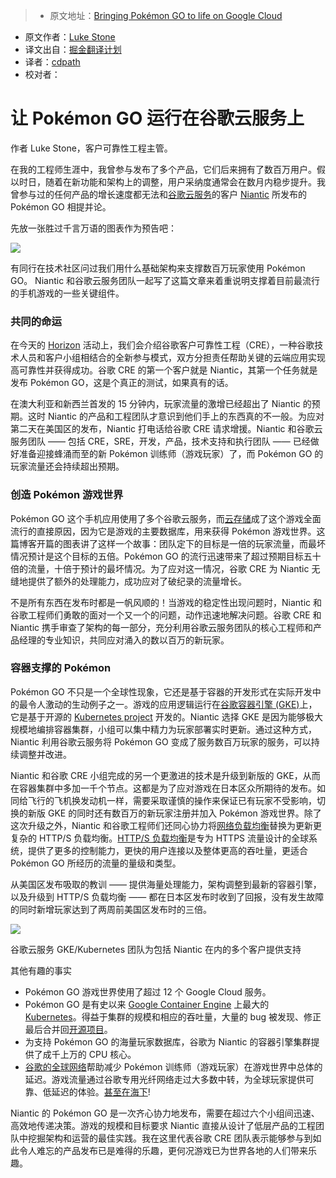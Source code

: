 > * 原文地址：[Bringing Pokémon GO to life on Google Cloud](https://cloudplatform.googleblog.com/2016/09/bringing-Pokemon-GO-to-life-on-Google-Cloud.html)
* 原文作者：[Luke Stone](https://cloudplatform.googleblog.com/)
* 译文出自：[掘金翻译计划](https://github.com/xitu/gold-miner)
* 译者：[cdpath](https://github.com/cdpath)
* 校对者：

# 让 Pokémon GO 运行在谷歌云服务上
作者 Luke Stone，客户可靠性工程主管。

在我的工程师生涯中，我曾参与发布了多个产品，它们后来拥有了数百万用户。假以时日，随着在新功能和架构上的调整，用户采纳度通常会在数月内稳步提升。我曾参与过的任何产品的增长速度都无法和[谷歌云服务](https://cloud.google.com/)的客户 [Niantic](https://www.nianticlabs.com/) 所发布的 Pokémon GO 相提并论。

先放一张胜过千言万语的图表作为预告吧：

[![](https://3.bp.blogspot.com/-QNgvo5Ec03Q/V-2XAaD0GQI/AAAAAAAADJA/g2M6VTRGUiktueNG6gGFxBjSLXRQDeNZQCLcB/s640/google-cloud-pokemon-go-1.png)](https://3.bp.blogspot.com/-QNgvo5Ec03Q/V-2XAaD0GQI/AAAAAAAADJA/g2M6VTRGUiktueNG6gGFxBjSLXRQDeNZQCLcB/s1600/google-cloud-pokemon-go-1.png)

有同行在技术社区问过我们用什么基础架构来支撑数百万玩家使用 Pokémon GO。 Niantic 和谷歌云服务团队一起写了这篇文章来着重说明支撑着目前最流行的手机游戏的一些关键组件。

### 共同的命运

在今天的 [Horizon](https://atmosphere.withgoogle.com/live/horizon)  活动上，我们会介绍谷歌客户可靠性工程（CRE），一种谷歌技术人员和客户小组相结合的全新参与模式，双方分担责任帮助关键的云端应用实现高可靠性并获得成功。谷歌 CRE 的第一个客户就是 Niantic，其第一个任务就是发布 Pokémon GO，这是个真正的测试，如果真有的话。

在澳大利亚和新西兰首发的 15 分钟内，玩家流量的激增已经超出了 Niantic 的预期。这时 Niantic 的产品和工程团队才意识到他们手上的东西真的不一般。为应对第二天在美国区的发布，Niantic 打电话给谷歌 CRE 请求增援。Niantic 和谷歌云服务团队 —— 包括 CRE，SRE，开发，产品，技术支持和执行团队 —— 已经做好准备迎接蜂涌而至的新 Pokémon 训练师（游戏玩家）了，而 Pokémon GO 的玩家流量还会持续超出预期。

### 创造 Pokémon 游戏世界

Pokémon GO 这个手机应用使用了多个谷歌云服务，而[云存储](https://cloud.google.com/datastore/)成了这个游戏全面流行的直接原因，因为它是游戏的主要数据库，用来获得 Pokémon 游戏世界。这篇博客开篇的图表讲了这样一个故事：团队定下的目标是一倍的玩家流量，而最坏情况预计是这个目标的五倍。Pokémon GO 的流行迅速带来了超过预期目标五十倍的流量，十倍于预计的最坏情况。为了应对这一情况，谷歌 CRE 为 Niantic 无缝地提供了额外的处理能力，成功应对了破纪录的流量增长。

不是所有东西在发布时都是一帆风顺的！当游戏的稳定性出现问题时，Niantic 和谷歌工程师们勇敢的面对一个又一个的问题，动作迅速地解决问题。谷歌 CRE 和 Niantic 携手审查了架构的每一部分，充分利用谷歌云服务团队的核心工程师和产品经理的专业知识，共同应对涌入的数以百万的新玩家。

### 容器支撑的 Pokémon

Pokémon GO 不只是一个全球性现象，它还是基于容器的开发形式在实际开发中的最令人激动的生动例子之一。游戏的应用逻辑运行在[谷歌容器引擎 (GKE)](https://cloud.google.com/container-engine/)上，它是基于开源的 [Kubernetes project](http://kubernetes.io/) 开发的。Niantic 选择 GKE 是因为能够极大规模地编排容器集群，小组可以集中精力为玩家部署实时更新。通过这种方式，Niantic 利用谷歌云服务将 Pokémon GO 变成了服务数百万玩家的服务，可以持续调整并改进。

Niantic 和谷歌 CRE 小组完成的另一个更激进的技术是升级到新版的 GKE，从而在容器集群中多加一千个节点。这都是为了应对游戏在日本区众所期待的发布。如同给飞行的飞机换发动机一样，需要采取谨慎的操作来保证已有玩家不受影响，切换的新版 GKE 的同时还有数百万的新玩家注册并加入 Pokémon 游戏世界。除了这次升级之外，Niantic 和谷歌工程师们还同心协力将[网络负载均衡](https://cloud.google.com/compute/docs/load-balancing/network/)替换为更新更复杂的 HTTP/S 负载均衡。[HTTP/S 负载均衡](https://cloud.google.com/load-balancing/)是专为 HTTPS 流量设计的全球系统，提供了更多的控制能力，更快的用户连接以及整体更高的吞吐量，更适合 Pokémon GO 所经历的流量的量级和类型。

从美国区发布吸取的教训 —— 提供海量处理能力，架构调整到最新的容器引擎，以及升级到 HTTP/S 负载均衡 —— 都在日本区发布时收到了回报，没有发生故障的同时新增玩家达到了两周前美国区发布时的三倍。







[![](https://3.bp.blogspot.com/-Eo29IdLeofM/V-ysvX6aqXI/AAAAAAAADIc/b1Kf1YUDk2UbiheUIKElXjTypd5MBqpGACLcB/s640/google-cloud-cre.png)](https://3.bp.blogspot.com/-Eo29IdLeofM/V-ysvX6aqXI/AAAAAAAADIc/b1Kf1YUDk2UbiheUIKElXjTypd5MBqpGACLcB/s1600/google-cloud-cre.png)





谷歌云服务 GKE/Kubernetes 团队为包括 Niantic 在内的多个客户提供支持







其他有趣的事实

*   Pokémon GO 游戏世界使用了超过 12 个 Google Cloud 服务。
*   Pokémon GO 是有史以来 [Google Container Engine](https://cloud.google.com/container-engine/) 上最大的 [Kubernetes](http://kubernetes.io/)。得益于集群的规模和相应的吞吐量，大量的 bug 被发现、修正最后合并回[开源项目](https://github.com/kubernetes/kubernetes)。
*   为支持 Pokémon GO 的海量玩家数据库，谷歌为 Niantic 的容器引擎集群提供了成千上万的 CPU 核心。
*   [谷歌的全球网络](https://peering.google.com/#/infrastructure)帮助减少 Pokémon 训练师（游戏玩家）在游戏世界中总体的延迟。游戏流量通过谷歌专用光纤网络走过大多数中转，为全球玩家提供可靠、低延迟的体验。[甚至在海下](https://cloudplatform.googleblog.com/2016/06/Google-Cloud-customers-run-at-the-speed-of-light-with-new-FASTER-undersea-pipe.html)!

Niantic 的 Pokémon GO 是一次齐心协力地发布，需要在超过六个小组间迅速、高效地传递决策。游戏的规模和目标要求 Niantic 直接从设计了低层产品的工程团队中挖掘架构和运营的最佳实践。我在这里代表谷歌 CRE 团队表示能够参与到如此令人难忘的产品发布已是难得的乐趣，更何况游戏已为世界各地的人们带来乐趣。
